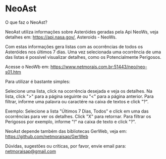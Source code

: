 # NeoAst
O que faz o NeoAst?

NeoAst utiliza informações sobre Asteróides geradas pela Api NeoWs, veja detalhes em: https://api.nasa.gov/, Asteroids - NeoWs.

Com estas informações gera listas com as ocorrências de todos os Asteróides nos últimos 7 dias. Uma vez selecionada uma ocorrência de uma das listas é possivel visualizar detalhes, como os Potencialmente Perigosos.

Acesse o NeoWb em: https://www.netmorais.com.br:51443/neo/neo-s01.htm

Para utilizar é bastante simples:

Selecione uma lista, click na ocorrência desejada e veja os detalhes.
Na lista, click ">" para a página seguinte ou "<" para a página anterior.
Para filtrar, informe uma palavra ou caractére na caixa de textos e click "?".

Exemplo: Selecione a lista "Últimos 7 Dias, Todos" e click em uma das ocorrências para ver os detalhes. Click "X" para retornar. Para filtrar os Perigosos por exemplo, informe "!" na caixa de texto e click "?".

NeoAst depende também das bibliotecas GerWeb, veja em: https://github.com/netmoraisap/GerWeb

Dúvidas, sugestões ou críticas, por favor, envie email para: netmoraisap@gmail.com

